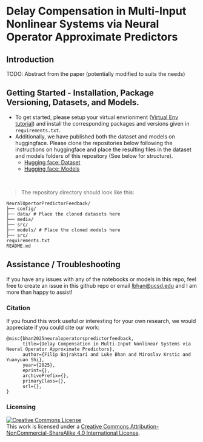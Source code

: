 # Delay Compensation in Multi-Input Nonlinear Systems via Neural Operator Approximate Predictors

## Introduction

TODO: Abstract from the paper (potentially modified to suits the needs)

## Getting Started - Installation, Package Versioning, Datasets, and Models.
- To get started, please setup your virtual envrionment ([Virtual Env tutorial](https://packaging.python.org/en/latest/guides/installing-using-pip-and-virtual-environments/)) and install the corresponding packages and versions given in `requirements.txt`.
- Additionally, we have published both the dataset and models on huggingface. Please clone the repositories below following the instructions on huggingface and place the resulting
files in the dataset and models folders of this repository (See below for structure). 
  - [Hugging face: Dataset](https://huggingface.co/datasets/FilipBajraktari/MultiInputPredictorFeedbackNeuralOperator)
  - [Hugging face: Models](https://huggingface.co/FilipBajraktari/MultiInputPredictorFeedbackNeuralOperator)
 
    
<br>

   >The repository directory should look like this:
  ```
  NeuralOpertorPredictorFeedback/
  ├── config/
  ├── data/ # Place the cloned datasets here
  ├── media/
  ├── src/
  ├── models/ # Place the cloned models here
  ├── src/
  requirements.txt
  README.md
  ```


## Assistance / Troubleshooting
If you have any issues with any of the notebooks or models in this repo, feel free to create an issue in this github repo or email lbhan@ucsd.edu and I am more than happy to assist! 

### Citation 
If you found this work useful or interesting for your own research, we would appreciate if you could cite our work:
```
@misc{bhan2025neuraloperatorspredictorfeedback,
      title={Delay Compensation in Multi-Input Nonlinear Systems via Neural Operator Approximate Predictors}, 
      author={Filip Bajraktari and Luke Bhan and Miroslav Krstic and Yuanyuan Shi},
      year={2025},
      eprint={},
      archivePrefix={},
      primaryClass={},
      url={},
}
```

### Licensing
<a rel="license" href="http://creativecommons.org/licenses/by-nc-sa/4.0/"><img alt="Creative Commons License" style="border-width:0" src="https://i.creativecommons.org/l/by-nc-sa/4.0/88x31.png" /></a><br />This work is licensed under a <a rel="license" href="http://creativecommons.org/licenses/by-nc-sa/4.0/">Creative Commons Attribution-NonCommercial-ShareAlike 4.0 International License</a>.